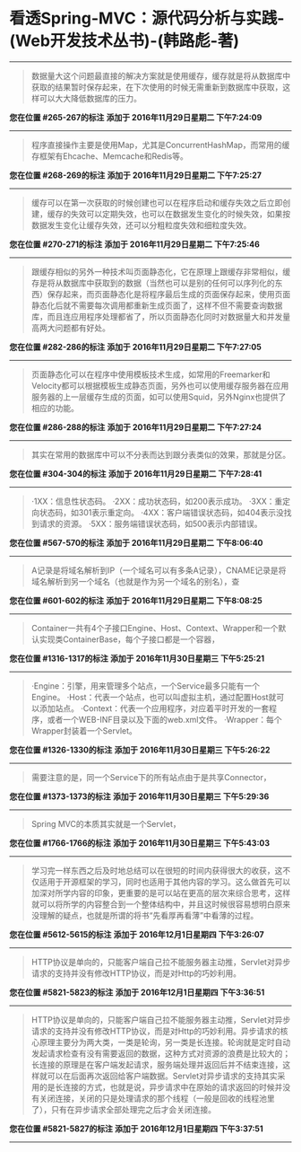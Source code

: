 # 看透Spring-MVC：源代码分析与实践-(Web开发技术丛书)-(韩路彪-著)

---

> 数据量大这个问题最直接的解决方案就是使用缓存，缓存就是将从数据库中获取的结果暂时保存起来，在下次使用的时候无需重新到数据库中获取，这样可以大大降低数据库的压力。

**您在位置 #265-267的标注** **添加于 2016年11月29日星期二 下午7:24:09**

---

> 程序直接操作主要是使用Map，尤其是ConcurrentHashMap，而常用的缓存框架有Ehcache、Memcache和Redis等。

**您在位置 #268-269的标注** **添加于 2016年11月29日星期二 下午7:25:27**

---

> 缓存可以在第一次获取的时候创建也可以在程序启动和缓存失效之后立即创建，缓存的失效可以定期失效，也可以在数据发生变化的时候失效，如果按数据发生变化让缓存失效，还可以分粗粒度失效和细粒度失效。

**您在位置 #270-271的标注** **添加于 2016年11月29日星期二 下午7:25:46**

---

> 跟缓存相似的另外一种技术叫页面静态化，它在原理上跟缓存非常相似，缓存是将从数据库中获取到的数据（当然也可以是别的任何可以序列化的东西）保存起来，而页面静态化是将程序最后生成的页面保存起来，使用页面静态化后就不需要每次调用都重新生成页面了，这样不但不需要查询数据库，而且连应用程序处理都省了，所以页面静态化同时对数据量大和并发量高两大问题都有好处。

**您在位置 #282-286的标注** **添加于 2016年11月29日星期二 下午7:27:05**

---

> 页面静态化可以在程序中使用模板技术生成，如常用的Freemarker和Velocity都可以根据模板生成静态页面，另外也可以使用缓存服务器在应用服务器的上一层缓存生成的页面，如可以使用Squid，另外Nginx也提供了相应的功能。

**您在位置 #286-288的标注** **添加于 2016年11月29日星期二 下午7:27:24**

---

> 其实在常用的数据库中可以不分表而达到跟分表类似的效果，那就是分区。

**您在位置 #304-304的标注** **添加于 2016年11月29日星期二 下午7:28:41**

---

> ·1XX：信息性状态码。 ·2XX：成功状态码，如200表示成功。 ·3XX：重定向状态码，如301表示重定向。 ·4XX：客户端错误状态码，如404表示没找到请求的资源。 ·5XX：服务端错误状态码，如500表示内部错误。

**您在位置 #567-570的标注** **添加于 2016年11月29日星期二 下午8:06:40**

---

> A记录是将域名解析到IP（一个域名可以有多条A记录），CNAME记录是将域名解析到另一个域名（也就是作为另一个域名的别名），查

**您在位置 #601-602的标注** **添加于 2016年11月29日星期二 下午8:08:25**

---

> Container一共有4个子接口Engine、Host、Context、Wrapper和一个默认实现类ContainerBase，每个子接口都是一个容器，

**您在位置 #1316-1317的标注** **添加于 2016年11月30日星期三 下午5:25:21**

---

> ·Engine：引擎，用来管理多个站点，一个Service最多只能有一个Engine。 ·Host：代表一个站点，也可以叫虚拟主机，通过配置Host就可以添加站点。 ·Context：代表一个应用程序，对应着平时开发的一套程序，或者一个WEB-INF目录以及下面的web.xml文件。 ·Wrapper：每个Wrapper封装着一个Servlet。

**您在位置 #1326-1330的标注** **添加于 2016年11月30日星期三 下午5:26:22**

---

> 需要注意的是，同一个Service下的所有站点由于是共享Connector，

**您在位置 #1373-1373的标注** **添加于 2016年11月30日星期三 下午5:29:36**

---

> Spring MVC的本质其实就是一个Servlet，

**您在位置 #1766-1766的标注** **添加于 2016年11月30日星期三 下午5:43:03**

---

> 学习完一样东西之后及时地总结可以在很短的时间内获得很大的收获，这不仅适用于开源框架的学习，同时也适用于其他内容的学习。这么做首先可以加深对所学内容的印象，更重要的是可以站在更高的层次来综合思考，这样就可以将所学的内容整合到一个整体结构中，并且这时候很容易想明白原来没理解的疑点，也就是所谓的将书“先看厚再看薄”中看薄的过程。

**您在位置 #5612-5615的标注** **添加于 2016年12月1日星期四 下午3:26:07**

---

> HTTP协议是单向的，只能客户端自己拉不能服务器主动推，Servlet对异步请求的支持并没有修改HTTP协议，而是对Http的巧妙利用。

**您在位置 #5821-5823的标注** **添加于 2016年12月1日星期四 下午3:36:51**

---

> HTTP协议是单向的，只能客户端自己拉不能服务器主动推，Servlet对异步请求的支持并没有修改HTTP协议，而是对Http的巧妙利用。异步请求的核心原理主要分为两大类，一类是轮询，另一类是长连接。轮询就是定时自动发起请求检查有没有需要返回的数据，这种方式对资源的浪费是比较大的；长连接的原理是在客户端发起请求，服务端处理并返回后并不结束连接，这样就可以在后面再次返回给客户端数据。Servlet对异步请求的支持其实采用的是长连接的方式，也就是说，异步请求中在原始的请求返回的时候并没有关闭连接，关闭的只是处理请求的那个线程（一般是回收的线程池里了），只有在异步请求全部处理完之后才会关闭连接。

**您在位置 #5821-5827的标注** **添加于 2016年12月1日星期四 下午3:37:51**

---

